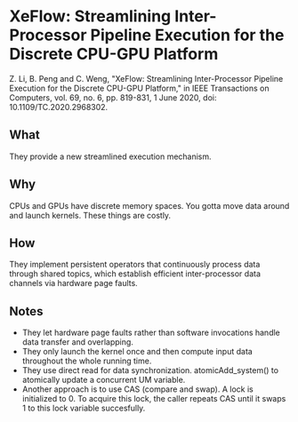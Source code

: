# XeFlow: Streamlining Inter-Processor Pipeline Execution for the Discrete CPU-GPU Platform

Z. Li, B. Peng and C. Weng, "XeFlow: Streamlining Inter-Processor Pipeline Execution for the Discrete CPU-GPU Platform," in IEEE Transactions on Computers, vol. 69, no. 6, pp. 819-831, 1 June 2020, doi: 10.1109/TC.2020.2968302.

## What
They provide a new streamlined execution mechanism.

## Why
CPUs and GPUs have discrete memory spaces. You gotta move data around and launch kernels. These things are costly.

## How
They implement persistent operators that continuously process data through shared topics, which establish efficient inter-processor data channels via hardware page faults.

## Notes

* They let hardware page faults rather than software invocations handle data transfer and overlapping.
* They only launch the kernel once and then compute input data throughout the whole running time.
* They use direct read for data synchronization. atomicAdd_system() to atomically update a concurrent UM variable.
* Another approach is to use CAS (compare and swap). A lock is initialized to 0. To acquire this lock, the caller repeats CAS until it swaps 1 to this lock variable succesfully.